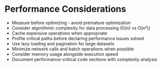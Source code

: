 # Performance Considerations

- Measure before optimizing - avoid premature optimization
- Consider algorithmic complexity for data processing (O(n) vs O(n²))
- Cache expensive operations when appropriate
- Profile critical paths before declaring performance issues solved
- Use lazy loading and pagination for large datasets
- Minimize network calls and batch operations when possible
- Consider memory usage alongside execution speed
- Document performance-critical code sections with complexity analysis
